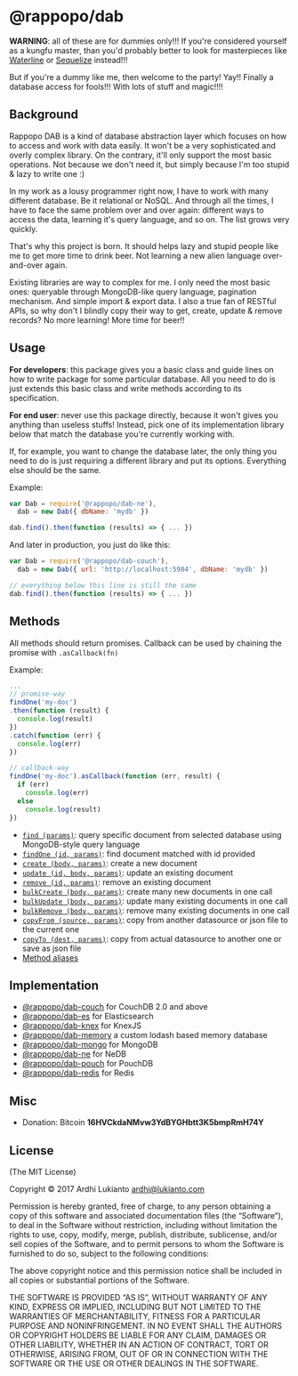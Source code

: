 # @rappopo/dab

**WARNING**: all of these are for dummies only!!! If you're considered yourself as a kungfu master, than you'd probably better to look for masterpieces like [Waterline](https://github.com/balderdashy/waterline) or [Sequelize](https://github.com/sequelize/sequelize) instead!!!

But if you're a dummy like me, then welcome to the party! Yay!! Finally a database access for fools!!! With lots of stuff and magic!!!!

## Background

Rappopo DAB is a kind of database abstraction layer which focuses on how to access and work with data easily. It won't be a very sophisticated and overly complex library. On the contrary, it'll only support the most basic operations. Not because we don't need it, but simply because I'm too stupid & lazy to write one :)

In my work as a lousy programmer right now, I have to work with many different database. Be it relational or NoSQL. And through all the times, I have to face the same problem over and over again: different ways to access the data, learning it's query language, and so on. The list grows very quickly.

That's why this project is born. It should helps lazy and stupid people like me to get more time to drink beer. Not learning a new alien language over-and-over again.

Existing libraries are way to complex for me. I only need the most basic ones: queryable through MongoDB-like query language, pagination mechanism. And simple import & export data. I also a true fan of RESTful APIs, so why don't I blindly copy their way to get, create, update & remove records? No more learning! More time for beer!! 

## Usage

**For developers**: this package gives you a basic class and guide lines on how to write package for some particular database. All you need to do is just extends this basic class and write methods according to its specification.

**For end user**: never use this package directly, because it won't gives you anything than useless stuffs! Instead, pick one of its implementation library below that match the database you're currently working with.

If, for example, you want to change the database later, the only thing you need to do is just requiring a different library and put its options. Everything else should be the same.

Example:

```javascript
var Dab = require('@rappopo/dab-ne'),
  dab = new Dab({ dbName: 'mydb' })

dab.find().then(function (results) => { ... })
```

And later in production, you just do like this:

```javascript
var Dab = require('@rappopo/dab-couch'),
  dab = new Dab({ url: 'http://localhost:5984', dbName: 'mydb' })

// everything below this line is still the same
dab.find().then(function (results) => { ... })
```

## Methods

All methods should return promises. Callback can be used by chaining the promise with `.asCallback(fn)`

Example:

```javascript
...
// promise-way
findOne('my-doc')
.then(function (result) {
  console.log(result)
})
.catch(function (err) {
  console.log(err)
})

// callback-way
findOne('my-doc').asCallback(function (err, result) {
  if (err)
    console.log(err)
  else
    console.log(result)
})
```

* [`find (params)`](doc/FIND.md): query specific document from selected database using MongoDB-style query language
* [`findOne (id, params)`](doc/FINDONE.md): find document matched with id provided
* [`create (body, params)`](doc/CREATE.md): create a new document
* [`update (id, body, params)`](doc/UPDATE.md): update an existing document
* [`remove (id, params)`](doc/REMOVE.md): remove an existing document
* [`bulkCreate (body, params)`](doc/BULKCREATE.md): create many new documents in one call
* [`bulkUpdate (body, params)`](doc/BULKUPDATE.md): update many existing documents in one call
* [`bulkRemove (body, params)`](doc/BULKREMOVE.md): remove many existing documents in one call
* [`copyFrom (source, params)`](doc/COPYFROM.md): copy from another datasource or json file to the current one
* [`copyTo (dest, params)`](doc/COPYTO.md): copy from actual datasource to another one or save as json file
* [Method aliases](doc/ALIAS.md)

## Implementation

* [@rappopo/dab-couch](https://github.com/rappopo/dab-couch) for CouchDB 2.0 and above
* [@rappopo/dab-es](https://github.com/rappopo/dab-es) for Elasticsearch
* [@rappopo/dab-knex](https://github.com/rappopo/dab-knex) for KnexJS
* [@rappopo/dab-memory](https://github.com/rappopo/dab-memory) a custom lodash based memory database
* [@rappopo/dab-mongo](https://github.com/rappopo/dab-mongo) for MongoDB
* [@rappopo/dab-ne](https://github.com/rappopo/dab-ne) for NeDB
* [@rappopo/dab-pouch](https://github.com/rappopo/dab-pouch) for PouchDB
* [@rappopo/dab-redis](https://github.com/rappopo/dab-redis) for Redis

## Misc

* Donation: Bitcoin **16HVCkdaNMvw3YdBYGHbtt3K5bmpRmH74Y**


## License

(The MIT License)

Copyright © 2017 Ardhi Lukianto <ardhi@lukianto.com>

Permission is hereby granted, free of charge, to any person obtaining a copy of this software and associated documentation files (the “Software”), to deal in the Software without restriction, including without limitation the rights to use, copy, modify, merge, publish, distribute, sublicense, and/or sell copies of the Software, and to permit persons to whom the Software is furnished to do so, subject to the following conditions:

The above copyright notice and this permission notice shall be included in all copies or substantial portions of the Software.

THE SOFTWARE IS PROVIDED “AS IS”, WITHOUT WARRANTY OF ANY KIND, EXPRESS OR IMPLIED, INCLUDING BUT NOT LIMITED TO THE WARRANTIES OF MERCHANTABILITY, FITNESS FOR A PARTICULAR PURPOSE AND NONINFRINGEMENT. IN NO EVENT SHALL THE AUTHORS OR COPYRIGHT HOLDERS BE LIABLE FOR ANY CLAIM, DAMAGES OR OTHER LIABILITY, WHETHER IN AN ACTION OF CONTRACT, TORT OR OTHERWISE, ARISING FROM, OUT OF OR IN CONNECTION WITH THE SOFTWARE OR THE USE OR OTHER DEALINGS IN THE SOFTWARE.